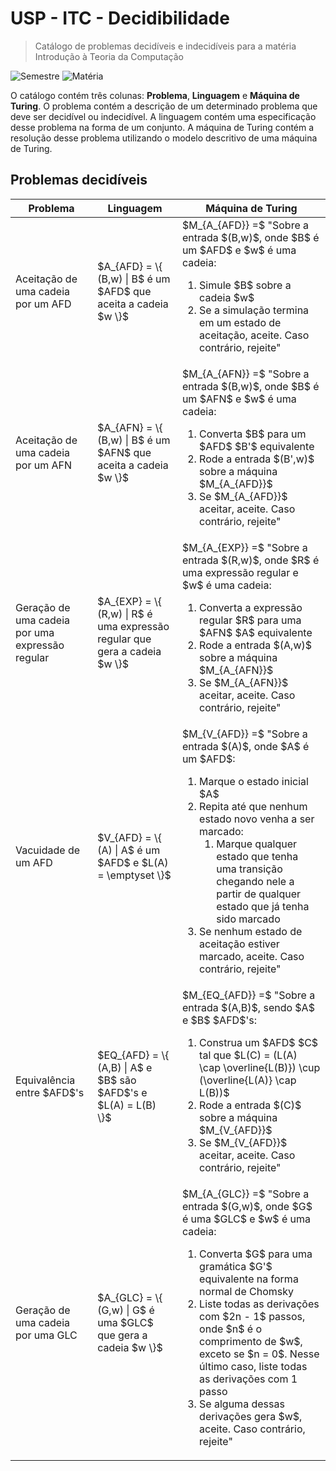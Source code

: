 # USP - ITC - Decidibilidade

> Catálogo de problemas decidíveis e indecidíveis para a matéria Introdução à Teoria da Computação

![Semestre](https://img.shields.io/badge/Semestre-5sem--2022-green)
![Matéria](https://img.shields.io/badge/Mat%C3%A9ria-ACH2043--ITC-blue)

O catálogo contém três colunas: **Problema**, **Linguagem** e **Máquina de Turing**. O problema contém a descrição de um determinado problema que deve ser 
decidível ou indecidível. A linguagem contém uma especificação desse problema na forma de um conjunto. A máquina de Turing contém a resolução desse 
problema utilizando o modelo descritivo de uma máquina de Turing.

## Problemas decidíveis

<table>
  <thead>
    <tr>
      <th>Problema</th>
      <th>Linguagem</th>
      <th>Máquina de Turing</th>
    </tr>
  </thead>
  <tbody>
    <tr>
      <td>Aceitação de uma cadeia por um AFD</td>
      <td>$A_{AFD} = \{ (B,w) | B$ é um $AFD$ que aceita a cadeia $w \}$</td>
      <td>$M_{A_{AFD}} =$ "Sobre a entrada $(B,w)$, onde $B$ é um $AFD$ e $w$ é uma cadeia:
        <ol>
          <li>Simule $B$ sobre a cadeia $w$</li>
          <li>Se a simulação termina em um estado de aceitação, aceite. Caso contrário, rejeite"</li>
        </ol>
      </td>
    </tr>
    <tr>
      <td>Aceitação de uma cadeia por um AFN</td>
      <td>$A_{AFN} = \{ (B,w) | B$ é um $AFN$ que aceita a cadeia $w \}$</td>
      <td>$M_{A_{AFN}} =$ "Sobre a entrada $(B,w)$, onde $B$ é um $AFN$ e $w$ é uma cadeia:
        <ol>
          <li>Converta $B$ para um $AFD$ $B'$ equivalente</li>
          <li>Rode a entrada $(B',w)$ sobre a máquina $M_{A_{AFD}}$</li>
          <li>Se $M_{A_{AFD}}$ aceitar, aceite. Caso contrário, rejeite"</li>
        </ol>
      </td>
    </tr>
    <tr>
      <td>Geração de uma cadeia por uma expressão regular</td>
      <td>$A_{EXP} = \{ (R,w) | R$ é uma expressão regular que gera a cadeia $w \}$</td>
      <td>$M_{A_{EXP}} =$ "Sobre a entrada $(R,w)$, onde $R$ é uma expressão regular e $w$ é uma cadeia:
        <ol>
          <li>Converta a expressão regular $R$ para uma $AFN$ $A$ equivalente</li>
          <li>Rode a entrada $(A,w)$ sobre a máquina $M_{A_{AFN}}$</li>
          <li>Se $M_{A_{AFN}}$ aceitar, aceite. Caso contrário, rejeite"</li>
        </ol>
      </td>
    </tr>
    <tr>
      <td>Vacuidade de um AFD</td>
      <td>$V_{AFD} = \{ (A) | A$ é um $AFD$ e $L(A) = \emptyset \}$</td>
      <td>$M_{V_{AFD}} =$ "Sobre a entrada $(A)$, onde $A$ é um $AFD$:
        <ol>
          <li>Marque o estado inicial $A$</li>
          <li>Repita até que nenhum estado novo venha a ser marcado:
            <ol>
              <li>Marque qualquer estado que tenha uma transição chegando nele a partir de qualquer estado que já tenha sido marcado</li>
            </ol>
          </li>
          <li>Se nenhum estado de aceitação estiver marcado, aceite. Caso contrário, rejeite"</li>
        </ol>
      </td>
    </tr>
    <tr>
      <td>Equivalência entre $AFD$'s</td>
      <td>$EQ_{AFD} = \{ (A,B) | A$ e $B$ são $AFD$'s e $L(A) = L(B) \}$</td>
      <td>$M_{EQ_{AFD}} =$ "Sobre a entrada $(A,B)$, sendo $A$ e $B$ $AFD$'s:
        <ol>
          <li>Construa um $AFD$ $C$ tal que $L(C) = (L(A) \cap \overline{L(B)}) \cup (\overline{L(A)} \cap L(B))$</li>
          <li>Rode a entrada $(C)$ sobre a máquina $M_{V_{AFD}}$</li>
          <li>Se $M_{V_{AFD}}$ aceitar, aceite. Caso contrário, rejeite"</li>
        </ol>
      </td>
    </tr>
    <tr>
      <td>Geração de uma cadeia por uma GLC</td>
      <td>$A_{GLC} = \{ (G,w) | G$ é uma $GLC$ que gera a cadeia $w \}$</td>
      <td>$M_{A_{GLC}} =$ "Sobre a entrada $(G,w)$, onde $G$ é uma $GLC$ e $w$ é uma cadeia:
        <ol>
          <li>Converta $G$ para uma gramática $G'$ equivalente na forma normal de Chomsky</li>
          <li>Liste todas as derivações com $2n - 1$ passos, onde $n$ é o comprimento de $w$, exceto se $n = 0$. Nesse último caso, liste todas as
            derivações com 1 passo</li>
          <li>Se alguma dessas derivações gera $w$, aceite. Caso contrário, rejeite"</li>
        </ol>
      </td>
    </tr>
  </tbody>
</table>
